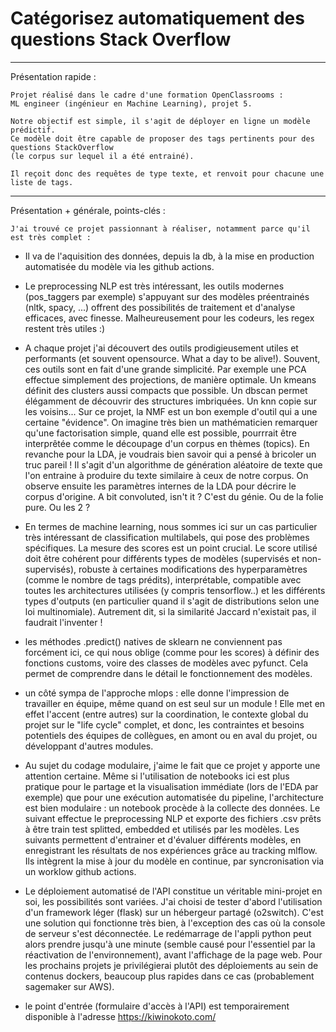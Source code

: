 # Catégorisez automatiquement des questions Stack Overflow


***

Présentation rapide :

	Projet réalisé dans le cadre d'une formation OpenClassrooms :
	ML engineer (ingénieur en Machine Learning), projet 5.

	Notre objectif est simple, il s'agit de déployer en ligne un modèle prédictif. 
	Ce modèle doit être capable de proposer des tags pertinents pour des questions StackOverflow 
	(le corpus sur lequel il a été entrainé).

	Il reçoit donc des requêtes de type texte, et renvoit pour chacune une liste de tags.

***


Présentation + générale, points-clés :


	J'ai trouvé ce projet passionnant à réaliser, notamment parce qu'il est très complet :


- Il va de l'aquisition des données, depuis la db, à la mise en production automatisée du modèle via les github actions.

- Le preprocessing NLP est très intéressant, les outils modernes (pos_taggers par exemple) s'appuyant sur des modèles préentrainés (nltk, spacy, ...) 
offrent des possibilités de traitement et d'analyse efficaces, avec finesse. Malheureusement pour les codeurs, les regex restent très utiles :)

- A chaque projet j'ai découvert des outils prodigieusement utiles et performants (et souvent opensource. What a day to be alive!). Souvent, ces outils sont en fait d'une grande simplicité. Par exemple une PCA effectue simplement des projections, de manière optimale. Un kmeans définit des clusters aussi compacts que possible. Un dbscan permet élégamment de découvrir des structures imbriquées. Un knn copie sur les voisins... 
Sur ce projet, la NMF est un bon exemple d'outil qui a une certaine "évidence". On imagine très bien un mathématicien remarquer qu'une factorisation simple, 
quand elle est possible, pourrrait être interprêtée comme le découpage d'un corpus en thèmes (topics).
En revanche pour la LDA, je voudrais bien savoir qui a pensé à bricoler un truc pareil !
Il s'agit d'un algorithme de génération aléatoire de texte que l'on entraine à produire du texte similaire à ceux de notre corpus.
On observe ensuite les paramètres internes de la LDA pour décrire le corpus d'origine. A bit convoluted, isn't it ? C'est du génie. Ou de la folie pure. Ou les 2 ?

- En termes de machine learning, nous sommes ici sur un cas particulier très intéressant de classification multilabels, qui pose des problèmes spécifiques.
La mesure des scores est un point crucial. Le score utilisé doit être cohérent pour différents types de modèles (supervisés et non-supervisés), robuste à certaines modifications des hyperparamètres (comme le nombre de tags prédits), interprétable, compatible avec toutes les architectures utilisées (y compris tensorflow..) et les différents types d'outputs (en particulier quand il s'agit de distributions selon une loi multinomiale). Autrement dit, si la similarité Jaccard n'existait pas, il faudrait l'inventer !

- les méthodes .predict() natives de sklearn ne conviennent pas forcément ici, ce qui nous oblige (comme pour les scores) à définir des fonctions customs, voire des classes de modèles avec
pyfunct. Cela permet de comprendre dans le détail le fonctionnement des modèles.

- un côté sympa de l'approche mlops : elle donne l'impression de travailler en équipe, même quand on est seul sur un module ! 
Elle met en effet l'accent (entre autres) sur la coordination, le contexte global du projet sur le "life cycle" complet, et donc, les contraintes et besoins potentiels des équipes 
de collègues, en amont ou en aval du projet, ou développant d'autres modules.

- Au sujet du codage modulaire, j'aime le fait que ce projet y apporte une attention certaine. Même si l'utilisation de notebooks ici est plus pratique pour le partage et la visualisation
immédiate (lors de l'EDA par exemple) que pour une exécution automatisée du pipeline, l'architecture est bien modulaire : un notebook procède à la collecte des données.
Le suivant effectue le preprocessing NLP et exporte des fichiers .csv prêts à être train test splitted, embedded et utilisés par les modèles.
Les suivants permettent d'entrainer et d'évaluer différents modèles, en enregistrant les résultats de nos expériences grâce au tracking mlflow.
Ils intègrent la mise à jour du modèle en continue, par syncronisation via un worklow github actions. 

- Le déploiement automatisé de l'API constitue un véritable mini-projet en soi, les possibilités sont variées. J'ai choisi de tester d'abord l'utilisation d'un framework léger (flask) sur un hébergeur partagé (o2switch). C'est une solution qui fonctionne très bien, à l'exception des cas où la console de serveur s'est déconnectée. Le redémarrage de l'appli python peut alors prendre jusqu'à une minute (semble causé pour l'essentiel par la réactivation de l'environnement), avant l'affichage de la page web. Pour les prochains projets je privilégierai plutôt
des déploiements au sein de contenus dockers, beaucoup plus rapides dans ce cas (probablement sagemaker sur AWS).

- le point d'entrée (formulaire d'accès à l'API) est temporairement disponible à l'adresse https://kiwinokoto.com/ 


